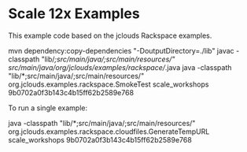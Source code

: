 # Scale 12x Examples
This example code based on the jclouds Rackspace examples.

   mvn dependency:copy-dependencies "-DoutputDirectory=./lib"
   javac -classpath "lib/*;src/main/java/;src/main/resources/" src/main/java/org/jclouds/examples/rackspace/*.java
   java -classpath "lib/*;src/main/java/;src/main/resources/" org.jclouds.examples.rackspace.SmokeTest scale_workshops 9b0702a0f3b143c4b15ff62b2589e768
   
To run a single example:

   java -classpath "lib/*;src/main/java/;src/main/resources/" org.jclouds.examples.rackspace.cloudfiles.GenerateTempURL scale_workshops 9b0702a0f3b143c4b15ff62b2589e768